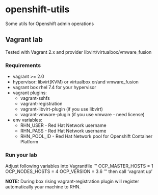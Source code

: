 # openshift-utils
Some utils for Openshift admin operations

## Vagrant lab
Tested with Vagrant 2.x and provider libvirt/virtualbox/vmware_fusion

### Requirements
* vagrant >= 2.0
* hypervisor: libvirt(KVM) or virtualbox or/and vmware_fusion
* vagrant box rhel 7.4 for your hypervisor
* vagrant plugins:
  * vagrant-sshfs
  * vagrant-registration
  * vagrant-libvirt-plugin (if you use libvirt)
  * vagrant-vmware-plugin (if you use vmware - need license)
* env variables:
  * RHN_USER - Red Hat Network username
  * RHN_PASS - Red Hat Network username
  * RHN_POOL_ID - Red Hat Network pool for Openshift Container Platform

### Run your lab
Adjust following variables into Vagrantfile
’’’
OCP_MASTER_HOSTS = 1
OCP_NODES_HOSTS = 4
OCP_VERSION = 3.6
’’’
then call ‘vagrant up’

**NOTE:** 
During box rising vagrant-registration plugin will register automatically your machine to RHN.
